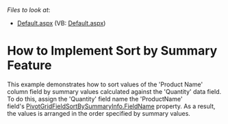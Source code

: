 <!-- default file list -->
*Files to look at*:

* [Default.aspx](./CS/ASPxPivotGrid_SortBySummary/Default.aspx) (VB: [Default.aspx](./VB/ASPxPivotGrid_SortBySummary/Default.aspx))
<!-- default file list end -->
# How to Implement Sort by Summary Feature


<p>This example demonstrates how to sort values of the 'Product Name' column field by summary values calculated against the 'Quantity' data field. To do this, assign the 'Quantity' field name the 'ProductName' field's <a href="https://documentation.devexpress.com/CoreLibraries/DevExpress.XtraPivotGrid.PivotGridFieldSortBySummaryInfo.FieldName.property">PivotGridFieldSortBySummaryInfo.FieldName</a> property. As a result, the values is arranged in the order specified by summary values.</p>

<br/>


